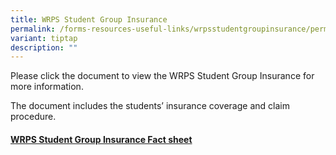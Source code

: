 ```yaml
---
title: WRPS Student Group Insurance
permalink: /forms-resources-useful-links/wrpsstudentgroupinsurance/permalink/
variant: tiptap
description: ""
---
```

<p>Please click the document to view the WRPS Student Group Insurance for
more information.</p>
<p>The document includes the students’ insurance coverage and claim procedure.</p>
<p></p>
<h4><a href="/files/Group Insurance/Product_Fact_Sheet__Year_2025_.pdf" rel="noopener nofollow" target="_blank">WRPS Student Group Insurance Fact sheet</a></h4>
<p></p>